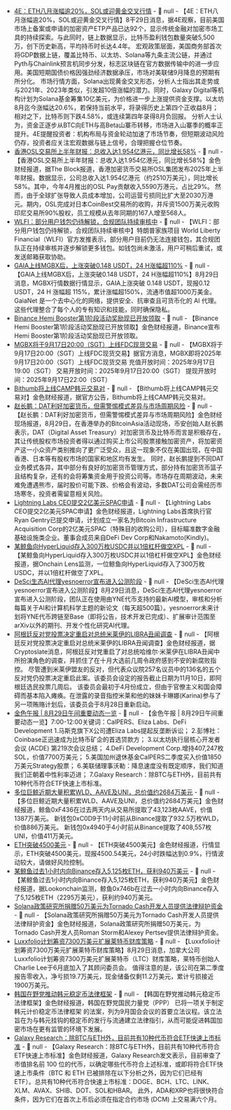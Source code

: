 - [4E：ETH八月涨幅逾20%，SOL或迎黄金交叉行情]() - 📰 null - 【4E：ETH八月涨幅逾20%，SOL或迎黄金交叉行情】8干29日消息，据4E观察，目前美国市场上备案或申请的加密资产ETP产品已达92个，显示传统金融对加密市场工具的持续探索。与此同时，链上数据显示，比特币盈利钱包数量突破5,500万，创下历史新高，平均持币时长达4.4年。 
宏观政策层面，美国商务部首次将GDP数据上链，覆盖比特币、以太坊、Solana等九条主流公链，并通过Pyth与Chainlink预言机同步分发，标志区块链在官方数据传输中的进一步应用。美国短期国债价格因强劲经济数据承压，市场对美联储9月降息的预期有所分化。 
市场行情方面，Solana出现黄金交叉形态，分析人士指出其走势或与2021年、2023年类似，引发超10倍涨幅的潜力。同时，Galaxy Digital等机构计划为Solana基金筹集10亿美元，为价格进一步上涨提供资金支撑。以太坊8月迄今涨幅达20.6%，若保持当前水平，将录得历史上第四个正收益8月；相对之下，比特币则下跌4.58%，或连续第四年录得8月负回报。 
分析人士认为，资金正逐步从BTC向ETH与高Beta山寨币转移，市场进入山寨季的概率正提升。4E提醒投资者：机构布局与资金轮动加速了市场节奏，但短期波动风险仍存，投资者应关注宏观数据与链上信号，合理把握仓位节奏。
- [香港OSL交易所上半年财报：总收入达1.954亿港元，同比增长58%](https://www.theblock.co/post/368739/hong-kong-osl-revenue) - 📰 null - 【香港OSL交易所上半年财报：总收入达1.954亿港元，同比增长58%】金色财经报道，据The Block报道，香港加密货币交易所OSL集团发布2025年上半年财报。数据显示，公司总收入达1.954亿港元（约2510万美元），同比增长58%。其中，今年4月推出的OSL Pay贡献收入5590万港元，占比29%。 
然而，由于全球扩张导致人员成本增加，公司运营亏损同比扩大至2030万港元。期内，OSL完成对日本CoinBest交易所的收购，并斥资1500万美元收购印尼交易所90%股权，员工规模从去年同期的167人增至568人。
- [WLFI：部分用户钱包仍待解锁，合规团队持续审核中](https://x.com/worldlibertyfi/status/1960762707008794855?t=Bx_gHLLhnevb_HuEYasKIw&s=19) - 📰 null - 【WLFI：部分用户钱包仍待解锁，合规团队持续审核中】特朗普家族项目 World Liberty Financial（WLFI）官方发推表示，部分用户目前仍无法连接钱包，其合规团队正在持续审核并逐步解锁更多钱包。如钱包尚未激活，用户可稍后重试，或发送邮箱获取协助。
- [GAIA上线MGBX后，上涨突破0.148 USDT，24 H涨幅超110%]() - 📰 null - 【GAIA上线MGBX后，上涨突破0.148 USDT，24 H涨幅超110%】8月29日消息，MGBX行情数据行情显示，GAIA上涨突破 0.148 USDT，现报0.12 USDT，24 H 涨幅超 115%，累计涨幅超150%，流通市值超1000万美金。 
GaiaNet 是一个去中心化的网络，提供安全、抗审查且可货币化的 AI 代理。这些代理整合了每个人的专有知识和技能，同时确保隐私。
- [Binance Hemi Booster第1阶段活动奖励现已开放领取]() - 📰 null - 【Binance Hemi Booster第1阶段活动奖励现已开放领取】金色财经报道，Binance宣布Hemi Booster第1阶段活动奖励现已开放领取。
- [MGBX将于9月17日20:00（SGT）上线FDC现货交易](https://support.mgbx.com/hc/zh-cn/articles/13627288243215) - 📰 null - 【MGBX将于9月17日20:00（SGT）上线FDC现货交易】据官方消息，MGBX即将2025年9月17日20:00（SGT）上线FDC现货交易 
充值开放时间：2025年9月17日19:00（SGT） 
交易开放时间：2025年9月17日20:00（SGT） 
提现开放时间：2025年9月17日22:00（SGT）
- [Bithumb将上线CAMP韩元交易对](https://t.co/NBF4mAIn1F) - 📰 null - 【Bithumb将上线CAMP韩元交易对】金色财经报道，据官方公告，Bithumb将上线CAMP韩元交易对。
- [赵长鹏：DAT利好加密货币，但需警惕模式差异与市场周期风险]() - 📰 null - 【赵长鹏：DAT利好加密货币，但需警惕模式差异与市场周期风险】金色财经现场报道，8月29日，在香港举办的BitcoinAsia活动现场，币安创始人赵长鹏表示，DAT（Digital Asset Treasury）对加密货币及比特币而言是积极存在，其让传统股权市场投资者得以通过购买上市公司股票接触加密资产，将加密资产这一小众资产类别推向了更广泛受众，且这一现象不仅在美国出现，在中国香港、日本等有股权市场的国家和地区均有发生。 
同时，赵长鹏提到不同DAT业务模式各异，其中部分有良好的加密货币管理方式，部分持有加密货币篮子且结构复杂，还有的会将筹集资金用于投资公司等。市场存在周期波动，未来难免遭遇熊市，届时股价可能下跌、价格会有波动，多数DAT公司会需经历市场寒冬，投资者需留意相关风险。
- [Lightning Labs CEO提交2亿美元SPAC申请](https://x.com/Cointelegraph/status/1961292987159154946) - 📰 null - 【Lightning Labs CEO提交2亿美元SPAC申请】金色财经报道，Lightning Labs首席执行官Ryan Gentry已提交申请，计划成立一家名为Bitcoin Infrastructure Acquisition Corp的2亿美元SPAC（特殊目的收购公司），目标瞄准数字金融基础设施类企业。董事会成员来自DeFi Dev Corp和Nakamoto(Kindly)。
- [某鲸鱼向HyperLiquid存入300万枚USDC并以1倍杠杆做空XPL](https://x.com/OnchainLens/status/1961288260661252543) - 📰 null - 【某鲸鱼向HyperLiquid存入300万枚USDC并以1倍杠杆做空XPL】金色财经报道，据Onchain Lens监测，一位鲸鱼向HyperLiquid存入了300万枚USDC，并以1倍杠杆做空了XPL。
- [DeSci生态AI代理yesnoerror宣布进入公测阶段](https://x.com/yesnoerror/status/1960842236465439223) - 📰 null - 【DeSci生态AI代理yesnoerror宣布进入公测阶段】8月29日消息，DeSci生态AI代理yesnoerror宣布进入公测阶段，团队正在使用由YNE代币支持的最新AI模型，审核和分析每篇关于AI和计算机科学主题的新论文（每天超500篇）。yesnoerror未来计划将YNE代币跨链至Base（即将公告，技术开发已完成）、扩展审计范围至arXiv以外的期刊、开发个性化研究AI代理。
- [阿根廷反对党投票决定重启对总统米莱伊的LIBRA丑闻调查](https://cryptoslate.com/argentinas-opposition-party-votes-to-reopen-investigation-into-president-milei-over-libra-scandal/) - 📰 null - 【阿根廷反对党投票决定重启对总统米莱伊的LIBRA丑闻调查】金色财经报道，据Cryptoslate消息，阿根廷反对党重启了对总统哈维尔·米莱伊在LIBRA丑闻中所扮演角色的调查，并抓住了在十月大选前几周令政府感到不安的新腐败指控。 
尽管遭到米莱伊盟友的反对，但代表众议院257名议员中的136名的五个反对党仍投票决定重启此案。该委员会设定的报告截止日期为11月10日，即阿根廷选民投票几周后。 
该委员会最初于4月份成立，但由于官僚主义和国会障碍而基本陷入瘫痪。在泄露的录音指控米莱和他的妹妹卡琳娜(Karina)参与了另一项贿赂计划后，该委员会于8月28日重新启动。
- [金色午报 | 8月29日午间重要动态一览]() - 📰 null - 【金色午报 | 8月29日午间重要动态一览】7:00-12:00关键词：CalPERS、Eliza Labs、DeFi Development 
1.马斯克旗下X公司遭Eliza Labs提起反垄断诉讼； 
2.彭博社：Coinbase正迅速成为比特币矿企的首选贷款方； 
3.以太坊执行层核心开发者会议 (ACDE) 第219次会议总结； 
4.DeFi Development Corp.增持407,247枚SOL，价值7700万美元； 
5.美国加州退休基金CalPERS二季度买入价值1850万美元Strategy股票； 
6.美联储理事沃勒：降息速度没有既定顺序，我们知道我们正朝着中性利率迈进； 
7.Galaxy Research：除BTC与ETH外，目前共有10种代币符合ETF快速上市标准。
- [多位巨鲸近期大量积累WLD、AAVE及UNI，总价值约2684万美元](https://x.com/lookonchain/status/1961275954925638111) - 📰 null - 【多位巨鲸近期大量积累WLD、AAVE及UNI，总价值约2684万美元】金色财经报道，鲸鱼0xF436在过去两天内从交易所提取了43,123枚AAVE，价值1387万美元。 
新钱包0xC0D9于11小时前从Binance提取了932.5万枚WLD，价值886万美元。 
新钱包0x4940于4小时前从Binance提取了408,557枚UNI，价值411万美元。
- [ETH突破4500美元]() - 📰 null - 【ETH突破4500美元】金色财经报道，行情显示，ETH突破4500美元，现报4500.54美元，24小时跌幅达到0.9%，行情波动较大，请做好风险控制。
- [某鲸鱼过去1小时内向Binance存入5,125枚ETH，获利940万美元](https://x.com/lookonchain/status/1961273554949083293) - 📰 null - 【某鲸鱼过去1小时内向Binance存入5,125枚ETH，获利940万美元】金色财经报道，据Lookonchain监测，鲸鱼0x746b在过去一小时内向Binance存入了5,125枚ETH（2295万美元），获利约940万美元。
- [Solana政策研究所捐赠50万美元为Tornado Cash开发人员提供法律辩护资金](https://x.com/Cointelegraph/status/1961270328044237176) - 📰 null - 【Solana政策研究所捐赠50万美元为Tornado Cash开发人员提供法律辩护资金】金色财经报道，Solana政策研究所捐赠50万美元，为Tornado Cash开发人员Roman Storm和Alexey Pertsev提供法律辩护资金。
- [Luxxfolio计划筹资7300万美元扩展莱特币财库策略](https://decrypt.co/337295/luxxfolio-files-73m-litecoin-treasury-plans) - 📰 null - 【Luxxfolio计划筹资7300万美元扩展莱特币财库策略】8月29日消息，加拿大公司Luxxfolio计划筹资7300万美元扩展莱特币（LTC）财库策略，莱特币创始人Charlie Lee于6月底加入了其顾问委员会。 
值得注意的是，该公司在第二季度报告零收入，净亏损19.7万美元，现金储备仅剩11.2万美元，累计亏损接近1900万美元。
- [韩国在野党推动韩元稳定币法律框架](https://ns3.ai/en/W6N1zP7dM9) - 📰 null - 【韩国在野党推动韩元稳定币法律框架】金色财经报道，韩国在野党国民力量党（PPP） 已将一项关于制定韩元计价稳定币法律框架 的法案，列为9月国会会议的首要立法议程。该立法旨在为与韩元挂钩的稳定币的发行与流通建立法律指引，从而可能促进韩国加密市场在更有监管的环境下发展。
- [Galaxy Research：除BTC与ETH外，目前共有10种代币符合ETF快速上市标准](https://www.jinse.cn/blockchain/3720104.html) - 📰 null - 【Galaxy Research：除BTC与ETH外，目前共有10种代币符合ETF快速上市标准】金色财经报道，Galaxy Research发文表示，目前审查了市值排名前 100 位的代币，以确定哪些代币符合上述标准，或即将符合ETF快速上市条件（BTC 和 ETH 已被排除在以下分析之外，因为它们已经有 ETF）。总共有10种代币符合快速上市标准：DOGE、BCH、LTC、LINK、XLM、AVAX、SHIB、DOT、SOL和HBAR。 
此外，ADA和XRP也将很快符合条件，因为它们在首次上币后必须在指定合约市场 (DCM) 上交易满六个月。
